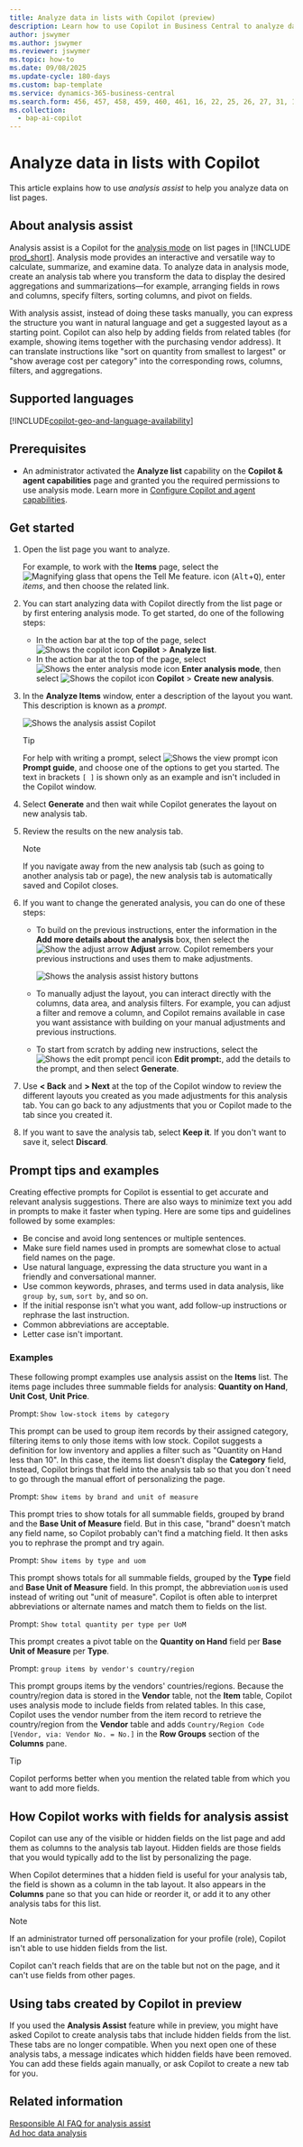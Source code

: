 ```yaml
---
title: Analyze data in lists with Copilot (preview)
description: Learn how to use Copilot in Business Central to analyze data.
author: jswymer 
ms.author: jswymer
ms.reviewer: jswymer
ms.topic: how-to
ms.date: 09/08/2025
ms.update-cycle: 180-days
ms.custom: bap-template
ms.service: dynamics-365-business-central
ms.search.form: 456, 457, 458, 459, 460, 461, 16, 22, 25, 26, 27, 31, 143, 144, 9300, 9301, 9303, 9304, 9305, 9306, 9307, 9309, 9310, 9311
ms.collection:
  - bap-ai-copilot
---
```

# Analyze data in lists with Copilot

This article explains how to use *analysis assist* to help you analyze data on list pages.

## About analysis assist

Analysis assist is a Copilot for the [analysis mode](analysis-mode.md) on list pages in [!INCLUDE [prod_short](includes/prod_short.md)]. Analysis mode provides an interactive and versatile way to calculate, summarize, and examine data. To analyze data in analysis mode, create an analysis tab where you transform the data to display the desired aggregations and summarizations—for example, arranging fields in rows and columns, specify filters, sorting columns, and pivot on fields.

With analysis assist, instead of doing these tasks manually, you can express the structure you want in natural language and get a suggested layout as a starting point. Copilot can also help by adding fields from related tables (for example, showing items together with the purchasing vendor address). It can translate instructions like "sort on quantity from smallest to largest" or "show average cost per category" into the corresponding rows, columns, filters, and aggregations.

## Supported languages

[!INCLUDE[copilot-geo-and-language-availability](includes/copilot-language-support.md)]

## Prerequisites

- An administrator activated the **Analyze list** capability on the **Copilot & agent capabilities** page and granted you the required permissions to use analysis mode. Learn more in [Configure Copilot and agent capabilities](enable-ai.md).  

## Get started

1. Open the list page you want to analyze.

   For example, to work with the **Items** page, select the ![Magnifying glass that opens the Tell Me feature.](media/ui-search/search_small.png) icon (<kbd>Alt</kbd>+<kbd>Q</kbd>), enter *items*, and then choose the related link.

1. You can start analyzing data with Copilot directly from the list page or by first entering analysis mode. To get started, do one of the following steps:

    - In the action bar at the top of the page, select ![Shows the copilot icon](media/copilot-icon.png) **Copilot** > **Analyze list**.
    - In the action bar at the top of the page, select ![Shows the enter analysis mode icon](media/analysis-mode-icon.png) **Enter analysis mode**, then select ![Shows the copilot icon](media/copilot-icon.png) **Copilot** > **Create new analysis**.

1. In the **Analyze Items** window, enter a description of the layout you want. This description is known as a *prompt*.

    ![Shows the analysis assist Copilot](media/analysis-assist.svg)

    > [!TIP]
    > For help with writing a prompt, select ![Shows the view prompt icon](media/prompt-guide-icon.png) **Prompt guide**, and choose one of the options to get you started. The text in brackets `[ ]` is shown only as an example and isn't included in the Copilot window.

1. Select **Generate** and then wait while Copilot generates the layout on new analysis tab.
1. Review the results on the new analysis tab.

   > [!NOTE]
   > If you navigate away from the new analysis tab (such as going to another analysis tab or page), the new analysis tab is automatically saved and Copilot closes.

1. If you want to change the generated analysis, you can do one of these steps:

   - To build on the previous instructions, enter the information in the **Add more details about the analysis** box, then select the ![Show the adjust arrow](media/analysis-assist-adjust-button.png) **Adjust** arrow. Copilot remembers your previous instructions and uses them to make adjustments.

     ![Shows the analysis assist history buttons](media/analysis-assist-paging.svg)

   - To manually adjust the layout, you can interact directly with the columns, data area, and analysis filters. For example, you can adjust a filter and remove a column, and Copilot remains available in case you want assistance with building on your manual adjustments and previous instructions.
   - To start from scratch by adding new instructions, select the ![Shows the edit prompt pencil icon](media/edit-pencil.png) **Edit prompt:**, add the details to the prompt, and then select **Generate**.

1. Use **< Back** and **> Next** at the top of the Copilot window to review the different layouts you created as you made adjustments for this analysis tab. You can go back to any adjustments that you or Copilot made to the tab since you created it.

1. If you want to save the analysis tab, select **Keep it**. If you don't want to save it, select **Discard**.

## Prompt tips and examples

Creating effective prompts for Copilot is essential to get accurate and relevant analysis suggestions. There are also ways to minimize text you add in prompts to make it faster when typing. Here are some tips and guidelines followed by some examples:

- Be concise and avoid long sentences or multiple sentences.
- Make sure field names used in prompts are somewhat close to actual field names on the page.
- Use natural language, expressing the data structure you want in a friendly and conversational manner.
- Use common keywords, phrases, and terms used in data analysis, like `group by`, `sum`, `sort by`, and so on.
- If the initial response isn't what you want, add follow-up instructions or rephrase the last instruction.
- Common abbreviations are acceptable.
- Letter case isn't important.

### Examples

These following prompt examples use analysis assist on the **Items** list. The items page includes three summable fields for analysis: **Quantity on Hand**, **Unit Cost**, **Unit Price**.

Prompt: `Show low-stock items by category`

This prompt can be used to group item records by their assigned category, filtering items to only those items with low stock. Copilot suggests a definition for low inventory and applies a filter such as "Quantity on Hand less than 10". In this case, the items list doesn't display the **Category** field, Instead, Copilot brings that field into the analysis tab so that you don´t need to go through the manual effort of personalizing the page.

Prompt: `Show items by brand and unit of measure`

This prompt tries to show totals for all summable fields, grouped by brand and the **Base Unit of Measure** field. But in this case, "brand" doesn't match any field name, so Copilot probably can't find a matching field. It then asks you to rephrase the prompt and try again.

Prompt: `Show items by type and uom`

This prompt shows totals for all summable fields, grouped by the **Type** field and **Base Unit of Measure** field. In this prompt, the abbreviation `uom` is used instead of writing out "unit of measure". Copilot is often able to interpret abbreviations or alternate names and match them to fields on the list.

Prompt: `Show total quantity per type per UoM`

This prompt creates a pivot table on the **Quantity on Hand** field per **Base Unit of Measure** per **Type**.

Prompt: `group items by vendor's country/region`

This prompt groups items by the vendors' countries/regions. Because the country/region data is stored in the **Vendor** table, not the **Item** table, Copilot uses analysis mode to include fields from related tables. In this case, Copilot uses the vendor number from the item record to retrieve the country/region from the **Vendor** table and adds `Country/Region Code [Vendor, via: Vendor No. = No.]` in the **Row Groups** section of the **Columns** pane.

> [!TIP]
> Copilot performs better when you mention the related table from which you want to add more fields.

## How Copilot works with fields for analysis assist

Copilot can use any of the visible or hidden fields on the list page and add them as columns to the analysis tab layout. Hidden fields are those fields that you would typically add to the list by personalizing the page.

When Copilot determines that a hidden field is useful for your analysis tab, the field is shown as a column in the tab layout. It also appears in the **Columns** pane so that you can hide or reorder it, or add it to any other analysis tabs for this list.  

> [!NOTE]
> If an administrator turned off personalization for your profile (role), Copilot isn't able to use hidden fields from the list.

Copilot can't reach fields that are on the table but not on the page, and it can't use fields from other pages.

## Using tabs created by Copilot in preview

If you used the **Analysis Assist** feature while in preview, you might have asked Copilot to create analysis tabs that include hidden fields from the list. These tabs are no longer compatible. When you next open one of these analysis tabs, a message indicates which hidden fields have been removed. You can add these fields again manually, or ask Copilot to create a new tab for you.

## Related information

[Responsible AI FAQ for analysis assist](faqs-analysis-assist.md)  
[Ad hoc data analysis](reports-adhoc-analysis.md)  
